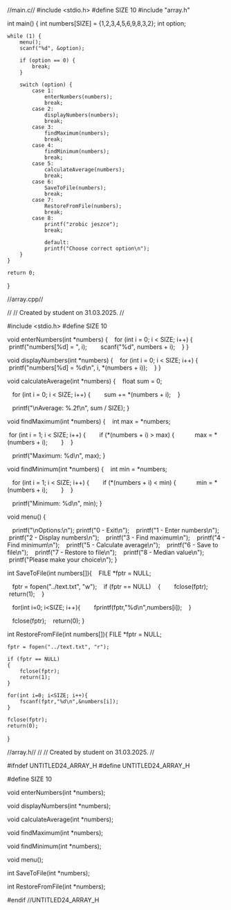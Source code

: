 //main.c//
#include <stdio.h>
#define SIZE 10
#include "array.h"

int main() {
    int numbers[SIZE] = {1,2,3,4,5,6,9,8,3,2};
    int option;

    while (1) {
        menu();
        scanf("%d", &option);

        if (option == 0) {
            break;
        }

        switch (option) {
            case 1:
                enterNumbers(numbers);
                break;
            case 2:
                displayNumbers(numbers);
                break;
            case 3:
                findMaximum(numbers);
                break;
            case 4:
                findMinimum(numbers);
                break;
            case 5:
                calculateAverage(numbers);
                break;
            case 6:
                SaveToFile(numbers);
                break;
            case 7:
                RestoreFromFile(numbers);
                break;
            case 8:
                printf("zrobic jeszce");
                break;

                default:
                printf("Choose correct option\n");
        }
    }

    return 0;
}

//array.cpp//

//
// Created by student on 31.03.2025.
//

#include <stdio.h>
#define SIZE 10

void enterNumbers(int *numbers) {
    for (int i = 0; i < SIZE; i++) {
        printf("numbers[%d] = ", i);
        scanf("%d", numbers + i);
    }
}

void displayNumbers(int *numbers) {
    for (int i = 0; i < SIZE; i++) {
        printf("numbers[%d] = %d\n", i, *(numbers + i));
    }
}

void calculateAverage(int *numbers) {
    float sum = 0;

    for (int i = 0; i < SIZE; i++) {
        sum += *(numbers + i);
    }

    printf("\nAverage: %.2f\n", sum / SIZE);
}

void findMaximum(int *numbers) {
    int max = *numbers;

 for (int i = 1; i < SIZE; i++) {
        if (*(numbers + i) > max) {
            max = *(numbers + i);
        }
    }

    printf("Maximum: %d\n", max);
}

void findMinimum(int *numbers) {
    int min = *numbers;

    for (int i = 1; i < SIZE; i++) {
        if (*(numbers + i) < min) {
            min = *(numbers + i);
        }
    }

    printf("Minimum: %d\n", min);
}

void menu() {

    printf("\nOptions:\n");
    printf("0 - Exit\n");
    printf("1 - Enter numbers\n");
    printf("2 - Display numbers\n");
    printf("3 - Find maximum\n");
    printf("4 - Find minimum\n");
    printf("5 - Calculate average\n");
    printf("6 - Save to file\n");
    printf("7 - Restore to file\n");
    printf("8 - Median value\n");
    printf("Please make your choice\n");
}

int SaveToFile(int numbers[]){
    FILE *fptr = NULL;

    fptr = fopen("../text.txt", "w");
    if (fptr == NULL)
    {
        fclose(fptr);
        return(1);
    }

    for(int i=0; i<SIZE; i++){
        fprintf(fptr,"%d\n",numbers[i]);
    }

    fclose(fptr);
    return(0);
    }

int RestoreFromFile(int numbers[]){
    FILE *fptr = NULL;

    fptr = fopen("../text.txt", "r");

    if (fptr == NULL)
    {
        fclose(fptr);
        return(1);
    }

    for(int i=0; i<SIZE; i++){
        fscanf(fptr,"%d\n",&numbers[i]);
    }

    fclose(fptr);
    return(0);
}

//array.h//
//
// Created by student on 31.03.2025.
//

#ifndef UNTITLED24_ARRAY_H
#define UNTITLED24_ARRAY_H

#define SIZE 10

void enterNumbers(int *numbers);

void displayNumbers(int *numbers);

void calculateAverage(int *numbers);

void findMaximum(int *numbers);

void findMinimum(int *numbers);

void menu();

int SaveToFile(int *numbers);

int RestoreFromFile(int *numbers);

#endif //UNTITLED24_ARRAY_H
